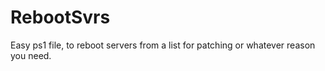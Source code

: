 # RebootSvrs
Easy ps1 file, to reboot servers from a list for patching or whatever reason you need. 
